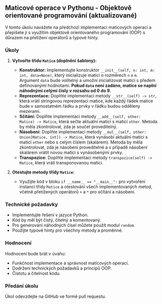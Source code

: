 ## Maticové operace v Pythonu - Objektově orientované programování (aktualizované)

V tomto úkolu navážete na předchozí implementaci maticových operací a přepíšete ji s využitím objektově orientovaného programování (OOP) s důrazem na přetížení operátorů a typové hinty.

### Úkoly

1. **Vytvořte třídu `Matice` (doplnění šablony):**

    * **Konstruktor:** Implementujte konstruktor `__init__(self, n: int, m: int, data=None)`, který inicializuje matici o rozměrech `n` x `m`. Argument `data` bude volitelný a umožní inicializovat matici s předem definovanými hodnotami. **Pokud `data` není zadáno, matice se naplní náhodnými celými čísly v rozsahu od 0 do 9.**
    * **Reprezentace:** Doplňte implementaci metody `__str__(self) -> str`, která vrátí stringovou reprezentaci matice, kde každý řádek matice bude v samostatném řádku a prvky v řádku budou odděleny mezerami.
    * **Sčítání:** Doplňte implementaci metody `__add__(self, other: Matice) -> Matice`, která sečte aktuální matici s maticí `other`. Metoda by měla zkontrolovat, zda je součet proveditelný.
    * **Násobení:** Doplňte implementaci metody `__mul__(self, other: Union[Matice, int]) -> Matice`, která vynásobí aktuální matici s maticí `other` nebo s celým číslem (skalárem). Metoda by měla zkontrolovat, zda je násobení proveditelné a v případě násobení skalárem vrátit novou matici s vynásobenými prvky.
    * **Transpozice:** Doplňte implementaci metody `transpozice(self) -> Matice`, která vrátí transponovanou matici.

2. **Otestujte metody třídy `Matice`:**

    * Využijte kód v bloku `if __name__ == "__main__":` pro vytvoření instancí třídy `Matice` a otestování všech implementovaných metod, včetně přetížených operátorů `+` a `*` pro sčítání a násobení.


### Technické požadavky

* Implementujte řešení v jazyce Python.
* Kód by měl být čistý, čitelný a komentovaný.
* Pro generování náhodných čísel můžete použít modul `random`.
* Použijte typové hinty pro všechny metody a proměnné.

### Hodnocení

Hodnocení bude brát v úvahu:

* Funkčnost implementace a správnost maticových operací.
* Dodržení technických požadavků a principů OOP.
* Čistotu a čitelnost kódu.

### Předání úkolu

Úkol odevzdejte na GitHub ve formě pull requestu.